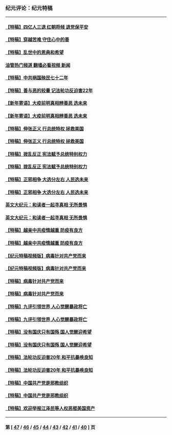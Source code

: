 ### 纪元评论：纪元特稿
---
#### [【特稿】四亿人三退 红朝将倾 退党保平安](../../pages/nsc424/n13794378.md?08070330) 
#### [【特稿】穿越苦难 守住心中的善](../../pages/nsc424/n13784979.md?08070330) 
#### [【特稿】乱世中的恩典和希望](../../pages/nsc424/n13734687.md?08070330) 
#### [油管热门频道 翻墙必看视频 新闻](ok?08070330)
#### [【特稿】中共祸国殃民七十二年](../../pages/nsc424/n13272607.md?08070330) 
#### [【特稿】善与恶的较量 记法轮功反迫害22年](../../pages/nsc424/n13086597.md?08070330) 
#### [【新年寄语】大疫前明真相辨善恶 选未来](../../pages/nsc424/n12660855.md?08070330) 
#### [【新年寄语】大疫前明真相辨善恶 选未来](../../pages/nsc424/n12660855.md?08070330) 
#### [【特稿】伸张正义 行总统特权 拯救美国](../../pages/nsc424/n12616806.md?08070330) 
#### [【特稿】伸张正义 行总统特权 拯救美国](../../pages/nsc424/n12616806.md?08070330) 
#### [【特稿】拨乱反正 宪法赋予总统特别权力](../../pages/nsc424/n12598306.md?08070330) 
#### [【特稿】拨乱反正 宪法赋予总统特别权力](../../pages/nsc424/n12598306.md?08070330) 
#### [【特稿】正邪相争 大选分左右 人民选未来](../../pages/nsc424/n12545208.md?08070330) 
#### [【特稿】正邪相争 大选分左右 人民选未来](../../pages/nsc424/n12545208.md?08070330) 
#### [英文大纪元：和读者一起寻真相 无所畏惧](../../pages/nsc424/n12542027.md?08070330) 
#### [英文大纪元：和读者一起寻真相 无所畏惧](../../pages/nsc424/n12542027.md?08070330) 
#### [【特稿】越亲中共疫情越重 防疫有良方](../../pages/nsc424/n12042989.md?08070330) 
#### [【特稿】越亲中共疫情越重 防疫有良方](../../pages/nsc424/n12042989.md?08070330) 
#### [【纪元特稿视频版】病毒针对共产党而来](../../pages/nsc424/n11977328.md?08070330) 
#### [【纪元特稿视频版】病毒针对共产党而来](../../pages/nsc424/n11977328.md?08070330) 
#### [【特稿】病毒针对共产党而来](../../pages/nsc424/n11928818.md?08070330) 
#### [【特稿】病毒针对共产党而来](../../pages/nsc424/n11928818.md?08070330) 
#### [【特稿】九评引领世界 人心觉醒暴政将亡](../../pages/nsc424/n11660496.md?08070330) 
#### [【特稿】九评引领世界 人心觉醒暴政将亡](../../pages/nsc424/n11660496.md?08070330) 
#### [【特稿】没有国庆只有国殇 国人觉醒迎希望](../../pages/nsc424/n11549354.md?08070330) 
#### [【特稿】没有国庆只有国殇 国人觉醒迎希望](../../pages/nsc424/n11549354.md?08070330) 
#### [【特稿】法轮功反迫害20年 和平抗暴唤良知](../../pages/nsc424/n11389135.md?08070330) 
#### [【特稿】法轮功反迫害20年 和平抗暴唤良知](../../pages/nsc424/n11389135.md?08070330) 
#### [【特稿】中国共产党是邪教组织](../../pages/nsc424/n11355551.md?08070330) 
#### [【特稿】中国共产党是邪教组织](../../pages/nsc424/n11355551.md?08070330) 
#### [【特稿】欢迎举报江泽民等人权恶棍美国资产](../../pages/nsc424/n11303040.md?08070330) 

---
#### 第 [ [47](./47.md?08070330) / [46](./46.md?08070330) / [45](./45.md?08070330) / [44](./44.md?08070330) / [43](./43.md?08070330) / [42](./42.md?08070330) / [41](./41.md?08070330) / [40](./40.md?08070330) ] 页
